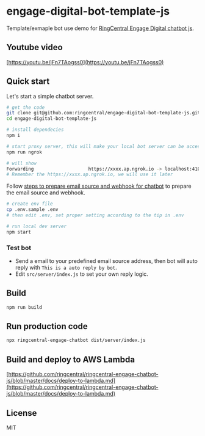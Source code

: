# engage-digital-bot-template-js

Template/exmaple bot use demo for [RingCentral Engage Digital chatbot js](https://github.com/ringcentral/engage-digital-chatbot-js).

## Youtube video

[https://youtu.be/jFn7TAogss0](https://youtu.be/jFn7TAogss0)

## Quick start

Let's start a simple chatbot server.

```bash
# get the code
git clone git@github.com:ringcentral/engage-digital-bot-template-js.git
cd engage-digital-bot-template-js

# install dependecies
npm i

# start proxy server, this will make your local bot server can be accessed by RingCentral service
npm run ngrok

# will show
Forwarding                    https://xxxx.ap.ngrok.io -> localhost:4100
# Remember the https://xxxx.ap.ngrok.io, we will use it later
```

Follow [steps to prepare email source and webhook for chatbot](https://github.com/ringcentral/ringcentral-engage-chatbot-js/blob/master/docs/prepare-email-source-and-webhook.md) to prepare the email source and webhook.

```bash
# create env file
cp .env.sample .env
# then edit .env, set proper setting according to the tip in .env

# run local dev server
npm start

```

### Test bot

- Send a email to your predefined email source address, then bot will auto reply with `This is a auto reply by bot`.
- Edit `src/server/index.js` to set your own reply logic.

## Build

```bash
npm run build
```

## Run production code

```bash
npx ringcentral-engage-chatbot dist/server/index.js
```

## Build and deploy to AWS Lambda

[https://github.com/ringcentral/ringcentral-engage-chatbot-js/blob/master/docs/deploy-to-lambda.md](https://github.com/ringcentral/ringcentral-engage-chatbot-js/blob/master/docs/deploy-to-lambda.md)

## License

MIT
